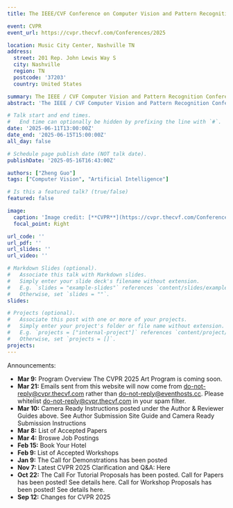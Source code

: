 ```yaml
---
title: The IEEE/CVF Conference on Computer Vision and Pattern Recognition 2025

event: CVPR
event_url: https://cvpr.thecvf.com/Conferences/2025

location: Music City Center, Nashville TN
address:
  street: 201 Rep. John Lewis Way S 
  city: Nashville
  region: TN
  postcode: '37203'
  country: United States

summary: The IEEE / CVF Computer Vision and Pattern Recognition Conference (CVPR)
abstract: 'The IEEE / CVF Computer Vision and Pattern Recognition Conference (CVPR) is the premier annual computer vision event comprising the main conference and several co-located workshops and short courses.   With its high quality and low cost, it provides an exceptional value for students, academics and industry researchers. '

# Talk start and end times.
#   End time can optionally be hidden by prefixing the line with `#`.
date: '2025-06-11T13:00:00Z'
date_end: '2025-06-15T15:00:00Z'
all_day: false

# Schedule page publish date (NOT talk date).
publishDate: '2025-05-16T16:43:00Z'

authors: ["Zheng Guo"]
tags: ["Computer Vision", "Artificial Intelligence"]

# Is this a featured talk? (true/false)
featured: false

image:
  caption: 'Image credit: [**CVPR**](https://cvpr.thecvf.com/Conferences/2025)'
  focal_point: Right

url_code: ''
url_pdf: ''
url_slides: ''
url_video: ''

# Markdown Slides (optional).
#   Associate this talk with Markdown slides.
#   Simply enter your slide deck's filename without extension.
#   E.g. `slides = "example-slides"` references `content/slides/example-slides.md`.
#   Otherwise, set `slides = ""`.
slides:

# Projects (optional).
#   Associate this post with one or more of your projects.
#   Simply enter your project's folder or file name without extension.
#   E.g. `projects = ["internal-project"]` references `content/project/deep-learning/index.md`.
#   Otherwise, set `projects = []`.
projects:
---
```


Announcements:

- **Mar 9:** Program Overview
The CVPR 2025 Art Program is coming soon.
- **Mar 21:** Emails sent from this website will now come from do-not-reply@cvpr.thecvf.com rather than do-not-reply@eventhosts.cc.  Please whitelist do-not-reply@cvpr.thecvf.com in your spam filter.
- **Mar 10:** Camera Ready Instructions posted under the Author & Reviewer Guides above. See Author Submission Site Guide and Camera Ready Submission Instructions 
- **Mar 8:** List of Accepted Papers
- **Mar 4:** Broswe Job Postings
- **Feb 15:** Book Your Hotel
- **Feb 9:** List of Accepted Workshops
- **Jan 9:** The Call for Demonstrations has been posted
- **Nov 7:** Latest CVPR 2025 Clarification and Q&A: Here
- **Oct 22:** The Call For Tutorial Proposals has been posted.
Call for Papers has been posted! See details here.
Call for Workshop Proposals has been posted! See details here.
- **Sep 12:** Changes for CVPR 2025
